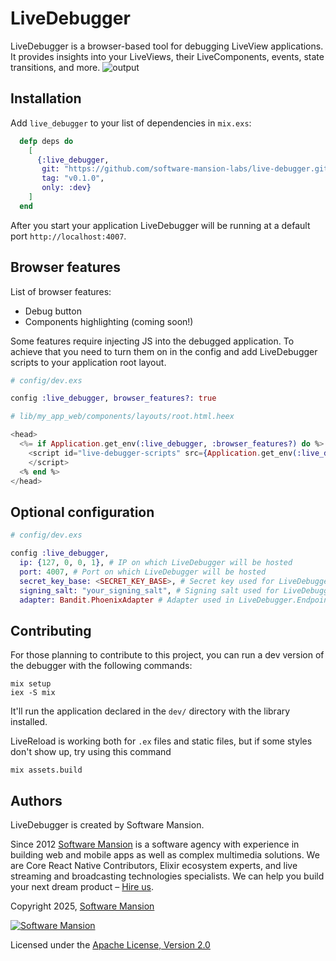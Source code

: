 # LiveDebugger

LiveDebugger is a browser-based tool for debugging LiveView applications.
It provides insights into your LiveViews, their LiveComponents, events, state transitions, and more.
![output](https://github.com/user-attachments/assets/ba35716e-162b-4edd-a56e-de83294510f1)

## Installation

Add `live_debugger` to your list of dependencies in `mix.exs`:

```elixir
  defp deps do
    [
      {:live_debugger,
       git: "https://github.com/software-mansion-labs/live-debugger.git",
       tag: "v0.1.0",
       only: :dev}
    ]
  end
```

After you start your application LiveDebugger will be running at a default port `http://localhost:4007`.

## Browser features

List of browser features:

- Debug button
- Components highlighting (coming soon!)

Some features require injecting JS into the debugged application. To achieve that you need to turn them on in the config and add LiveDebugger scripts to your application root layout.

```elixir
# config/dev.exs

config :live_debugger, browser_features?: true
```

```elixir
# lib/my_app_web/components/layouts/root.html.heex

<head>
  <%= if Application.get_env(:live_debugger, :browser_features?) do %>
    <script id="live-debugger-scripts" src={Application.get_env(:live_debugger, :assets_url)}>
    </script>
  <% end %>
</head>
```

## Optional configuration

```elixir
# config/dev.exs

config :live_debugger,
  ip: {127, 0, 0, 1}, # IP on which LiveDebugger will be hosted
  port: 4007, # Port on which LiveDebugger will be hosted
  secret_key_base: <SECRET_KEY_BASE>, # Secret key used for LiveDebugger.Endpoint
  signing_salt: "your_signing_salt", # Signing salt used for LiveDebugger.Endpoint
  adapter: Bandit.PhoenixAdapter # Adapter used in LiveDebugger.Endpoint
```

## Contributing

For those planning to contribute to this project, you can run a dev version of the debugger with the following commands:

```console
mix setup
iex -S mix
```

It'll run the application declared in the `dev/` directory with the library installed.

LiveReload is working both for `.ex` files and static files, but if some styles don't show up, try using this command

```console
mix assets.build
```

## Authors

LiveDebugger is created by Software Mansion.

Since 2012 [Software Mansion](https://swmansion.com/?utm_source=git&utm_medium=readme&utm_campaign=livedebugger) is a software agency with experience in building web and mobile apps as well as complex multimedia solutions. We are Core React Native Contributors, Elixir ecosystem experts, and live streaming and broadcasting technologies specialists. We can help you build your next dream product – [Hire us](https://swmansion.com/contact/projects).

Copyright 2025, [Software Mansion](https://swmansion.com/?utm_source=git&utm_medium=readme&utm_campaign=livedebugger)

[![Software Mansion](https://logo.swmansion.com/logo?color=white&variant=desktop&width=200&tag=livedebugger-github)](https://swmansion.com/?utm_source=git&utm_medium=readme&utm_campaign=livedebugger)

Licensed under the [Apache License, Version 2.0](LICENSE)

